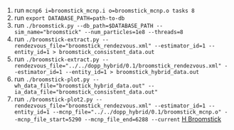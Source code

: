 1. run `mcnp6 i=broomstick_mcnp.i o=broomstick_mcnp.o tasks 8`
2. run `export DATABASE_PATH=path-to-db`
3. run `./broomstick.py --db_path=$DATABASE_PATH --sim_name="broomstick" --num_particles=1e8 --threads=8`
4. run `./broomstick-extract.py --rendezvous_file="broomstick_rendezvous.xml" --estimator_id=1 --entity_id=1 > broomstick_consistent_data.out`
5. run `./broomstick-extract.py --rendezvous_file="../../dopp_hybrid/0.1/broomstick_rendezvous.xml" --estimator_id=1 --entity_id=1 > broomstick_hybrid_data.out`
6. run `./broomstick-plot.py --wh_data_file="broomstick_hybrid_data.out" --ia_data_file="broomstick_consistent_data.out"`
7. run `./broomstick-plot2.py --rendezvous_file="broomstick_rendezvous.xml" --estimator_id=1 --entity_id=1 --mcnp_file="../../dopp_hybrid/0.1/broomstick_mcnp.o" --mcnp_file_start=5290 --mcnp_file_end=6288 --current`
[H Broomstick](h_broomstick_current.png "H Broomstick")